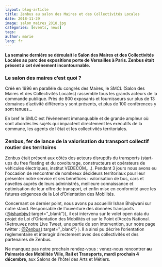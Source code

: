 ```yaml
---
layout: blog-article
title: Zenbus au salon des Maires et des Collectivités Locales
date: 2018-11-29
image: salon_maires_2018.jpg
categories: [events, news]
tags:
author: marie
lang: fr
---
```

**La semaine dernière se déroulait le Salon des Maires et des Collectivités Locales au parc des expositions porte de Versailles à Paris. Zenbus était présent à cet événement incontournable.**

### Le salon des maires c’est quoi ? 

Créé en 1996 en parallèle du congrès des Maires, le SMCL (Salon des Maires et des Collectivités Locales) rassemble tous les grands acteurs de la commande publique. 
Près de 800 exposants et fournisseurs sur plus de 13 domaines d’activité différents y sont présents, et plus de 100 conférences y sont tenues… 

En bref le SMLC est l’événement immanquable et de grande ampleur où sont abordés les sujets qui impactent directement les exécutifs de la commune, les agents de l’état et les collectivités territoriales. 

### Zenbus, fer de lance de la valorisation du transport collectif routier des territoires

Zenbus était présent aux côtés des acteurs disruptifs du transports (start-ups du free floating et du covoiturage, constructeurs et opérateurs de véhicules électriques, institut VEDECOM,...). Pendant 3 jours nous avons eu l'occasion de rencontrer de nombreux décideurs territoriaux pour leur présenter notre service et ses bénéfices : valorisation de bus, cars et navettes auprès de leurs administrés, meilleure connaissance et optimisation de leur offre de transport, et enfin mise en conformité avec les futures exigences de la Loi d’Orientation des Mobilités. 

Concernant ce dernier point, nous avons pu accueillir Ishan Bhojwani sur notre stand. Responsable de l'ouverture des données transports ([@ishanbjw](https://twitter.com/ishanbjw){:target="_blank"}), il est intervenu sur le volet open data du projet de Loi d'Orientation des Mobilités et sur le Point d'Accès National. (Retrouvez notre Live Tweet, une partie de son intervention, sur notre page twitter : [@Zenbus](https://twitter.com/Zenbus){:target="_blank"} ). Il a ainsi pu décrire l’orientation réglementaire et interagir directement avec des collectivités et des partenaires de Zenbus.

Ne manquez pas notre prochain rendez-vous : venez-nous rencontrer **au Palmarès des Mobilités Ville, Rail et Transports, mardi prochain 4 décembre**, aux Salons de l’hôtel des Arts et Métiers.